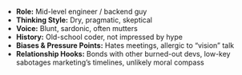 - **Role:** Mid-level engineer / backend guy
- **Thinking Style:** Dry, pragmatic, skeptical
- **Voice:** Blunt, sardonic, often mutters
- **History:** Old-school coder, not impressed by hype
- **Biases & Pressure Points:** Hates meetings, allergic to “vision” talk
- **Relationship Hooks:** Bonds with other burned-out devs, low-key sabotages marketing’s timelines, unlikely moral compass